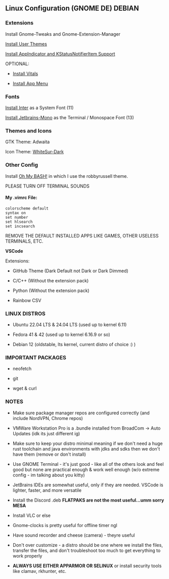 ## Linux Configuration (GNOME DE) DEBIAN

### Extensions

Install Gnome-Tweaks and Gnome-Extension-Manager

[Install User Themes](https://extensions.gnome.org/extension/19/user-themes/)

[Install AppIndicator and KStatusNotifierItem Support](https://extensions.gnome.org/extension/615/appindicator-support/)


OPTIONAL: 

*  [Install Vitals](https://extensions.gnome.org/extension/1460/vitals/)

*  [Install App Menu](https://extensions.gnome.org/extension/6/applications-menu/)


### Fonts

[Install Inter](https://fonts.google.com/specimen/Inter) as a System Font (11)

[Install Jetbrains-Mono](https://www.jetbrains.com/lp/mono/) as the Terminal / Monospace Font (13)


### Themes and Icons

GTK Theme: Adwaita

Icon Theme: [WhiteSur-Dark](https://github.com/vinceliuice/whitesur)

### Other Config

Install [Oh My BASH!](https://ohmybash.github.io/) in which I use the robbyrussell theme. 

PLEASE TURN OFF TERMINAL SOUNDS


#### My .vimrc File: 

```vimscript
colorscheme default
syntax on
set number
set hlsearch
set incsearch
```

REMOVE THE DEFAULT INSTALLED APPS LIKE GAMES, OTHER USELESS TERMINALS, ETC. 

**VSCode**

Extensions: 

* GitHub Theme (Dark Default not Dark or Dark Dimmed)

* C/C++ (Without the extension pack)

* Python (Without the extension pack)

* Rainbow CSV

### LINUX DISTROS

* Ubuntu 22.04 LTS & 24.04 LTS (used up to kernel 6.11)

* Fedora 41 & 42 (used up to kernel 6.16.9 or so)

* Debian 12 (oldstable, lts kernel, current distro of choice :) )

### IMPORTANT PACKAGES

* neofetch

* git

* wget & curl

### NOTES

* Make sure package manager repos are configured correctly (and include NordVPN, Chrome repos)

* VMWare Workstation Pro is a .bundle installed from BroadCom -> Auto Updates (idk its just different ig)

* Make sure to keep your distro minimal meaning if we don't need a huge rust toolchain and java environments with jdks and sdks then we don't have them (remove or don't install)

* Use GNOME Terminal - it's just good - like all of the others look and feel good but none are practical enough & work well enough (w/o extreme config - im talking about you kitty)

* JetBrains IDEs are somewhat useful, only if they are needed. VSCode is lighter, faster, and more versatile
 
* Install the Discord .deb **FLATPAKS are not the most useful...umm sorry MESA**

* Install VLC or else

* Gnome-clocks is pretty useful for offline timer ngl

* Have sound recorder and cheese (camera) - theyre useful

* Don't over customize - a distro should be one where we install the files, transfer the files, and don't troubleshoot too much to get everything to work properly

* **ALWAYS USE EITHER APPARMOR OR SELINUX** or install security tools like clamav, rkhunter, etc. 


